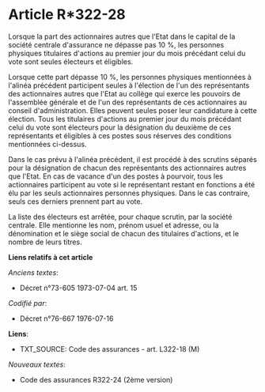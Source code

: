 # Article R*322-28

Lorsque la part des actionnaires autres que l'Etat dans le capital de la société centrale d'assurance ne dépasse pas 10 %,
les personnes physiques titulaires d'actions au premier jour du mois précédant celui du vote sont seules électeurs et
éligibles.

Lorsque cette part dépasse 10 %, les personnes physiques mentionnées à l'alinéa précédent participent seules à l'élection de
l'un des représentants des actionnaires autres que l'Etat au collège qui exerce les pouvoirs de l'assemblée générale et de
l'un des représentants de ces actionnaires au conseil d'administration. Elles peuvent seules poser leur candidature à cette
élection. Tous les titulaires d'actions au premier jour du mois précédant celui du vote sont électeurs pour la désignation du
deuxième de ces représentants et éligibles à ces postes sous réserves des conditions mentionnées ci-dessus.

Dans le cas prévu à l'alinéa précédent, il est procédé à des scrutins séparés pour la désignation de chacun des représentants
des actionnaires autres que l'Etat. En cas de vacance d'un des postes à pourvoir, tous les actionnaires participent au vote
si le représentant restant en fonctions a été élu par les seuls actionnaires personnes physiques. Dans le cas contraire,
seuls ces derniers prennent part au vote.

La liste des électeurs est arrêtée, pour chaque scrutin, par la société centrale. Elle mentionne les nom, prénom usuel et
adresse, ou la dénomination et le siège social de chacun des titulaires d'actions, et le nombre de leurs titres.

**Liens relatifs à cet article**

_Anciens textes_:

  - Décret n°73-605 1973-07-04 art. 15

_Codifié par_:

  - Décret n°76-667 1976-07-16

**Liens**:

  - TXT_SOURCE: Code des assurances - art. L322-18 (M)

_Nouveaux textes_:

  - Code des assurances R322-24 (2ème version)
